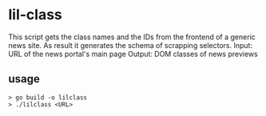 # lil-class
This script gets the class names and the IDs from the frontend of a generic news site. As result it generates the schema of scrapping selectors.
Input: URL of the news portal's main page
Output: DOM classes of news previews
## usage
```
> go build -o lilclass
> ./lilclass <URL>
```
